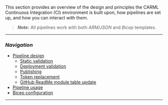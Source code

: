 This section provides an overview of the design and principles the CARML Continuous Integration (CI) environment is built upon, how pipelines are set up, and how you can interact with them.

> ***Note:*** All pipelines work with both _ARM/JSON_ and _Bicep_ templates.

---

### _Navigation_

- [Pipeline design](./The%20CI%20environment%20-%20Pipeline%20design)
    - [Static validation](./The%20CI%20environment%20-%20Static%20validation)
    - [Deployment validation](./The%20CI%20environment%20-%20Deployment%20validation)
    - [Publishing](./The%20CI%20environment%20-%20Publishing)
    - [Token replacement](./The%20CI%20environment%20-%20Token%20replacement)
    - [GitHub ReadMe module table update](./The%20CI%20environment%20-%20GitHub%20ReadMe%20module%20table%20update)
- [Pipeline usage](./The%20CI%20environment%20-%20Pipeline%20usage)
- [Bicep configuration](./The%20CI%20environment%20-%20Bicep%20configuration)

---

